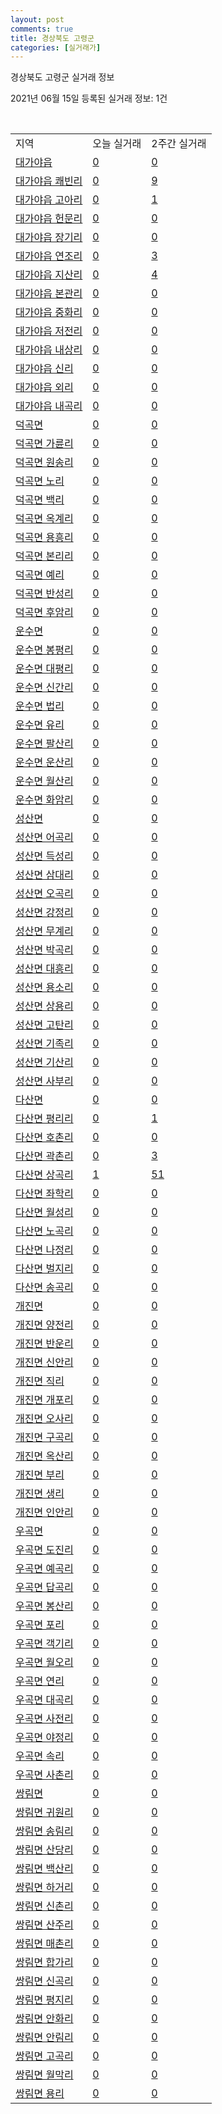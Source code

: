 ```yaml
---
layout: post
comments: true
title: 경상북도 고령군
categories: [실거래가]
---
```


경상북도 고령군 실거래 정보

2021년 06월 15일 등록된 실거래 정보: 1건

<script type="text/javascript">
  google.charts.load('current', {'packages':['corechart']});
  google.charts.setOnLoadCallback(drawChart);

  function drawChart() {
    var data = google.visualization.arrayToDataTable([['거래일', '매매', '전월세', '전매'], ['2021-03', 2, 2, 11], ['2021-04', 10, 8, 18], ['2021-05', 7, 3, 8], ['2021-06', 1, 1, 1]]);

    var options = {
      title: '최근 유형별 거래량 추이',
      legend: { position: 'bottom' }
    };

    var chart = new google.visualization.LineChart(document.getElementById('columnchart_material'));
    chart.draw(data, (options));
  }
</script>

<div id="columnchart_material" style="width: 450px; margin-left: -35px"></div>
<br>
<table class="sortable">
  <tr>
    <td>지역</td>
    <td>오늘 실거래</td>
    <td>2주간 실거래</td>
  </tr>

  
  <tr class="item">
    <td><a href="4783025300.html">대가야읍</a></td>
    <td><a href="4783025300.html">0</a></td>
    <td><a href="4783025300.html">0</a></td>
  </tr>
    

  <tr class="item">
    <td><a href="4783025321.html">대가야읍 쾌빈리</a></td>
    <td><a href="4783025321.html">0</a></td>
    <td><a href="4783025321.html">9</a></td>
  </tr>
    

  <tr class="item">
    <td><a href="4783025322.html">대가야읍 고아리</a></td>
    <td><a href="4783025322.html">0</a></td>
    <td><a href="4783025322.html">1</a></td>
  </tr>
    

  <tr class="item">
    <td><a href="4783025323.html">대가야읍 헌문리</a></td>
    <td><a href="4783025323.html">0</a></td>
    <td><a href="4783025323.html">0</a></td>
  </tr>
    

  <tr class="item">
    <td><a href="4783025324.html">대가야읍 장기리</a></td>
    <td><a href="4783025324.html">0</a></td>
    <td><a href="4783025324.html">0</a></td>
  </tr>
    

  <tr class="item">
    <td><a href="4783025325.html">대가야읍 연조리</a></td>
    <td><a href="4783025325.html">0</a></td>
    <td><a href="4783025325.html">3</a></td>
  </tr>
    

  <tr class="item">
    <td><a href="4783025326.html">대가야읍 지산리</a></td>
    <td><a href="4783025326.html">0</a></td>
    <td><a href="4783025326.html">4</a></td>
  </tr>
    

  <tr class="item">
    <td><a href="4783025327.html">대가야읍 본관리</a></td>
    <td><a href="4783025327.html">0</a></td>
    <td><a href="4783025327.html">0</a></td>
  </tr>
    

  <tr class="item">
    <td><a href="4783025328.html">대가야읍 중화리</a></td>
    <td><a href="4783025328.html">0</a></td>
    <td><a href="4783025328.html">0</a></td>
  </tr>
    

  <tr class="item">
    <td><a href="4783025329.html">대가야읍 저전리</a></td>
    <td><a href="4783025329.html">0</a></td>
    <td><a href="4783025329.html">0</a></td>
  </tr>
    

  <tr class="item">
    <td><a href="4783025330.html">대가야읍 내상리</a></td>
    <td><a href="4783025330.html">0</a></td>
    <td><a href="4783025330.html">0</a></td>
  </tr>
    

  <tr class="item">
    <td><a href="4783025331.html">대가야읍 신리</a></td>
    <td><a href="4783025331.html">0</a></td>
    <td><a href="4783025331.html">0</a></td>
  </tr>
    

  <tr class="item">
    <td><a href="4783025332.html">대가야읍 외리</a></td>
    <td><a href="4783025332.html">0</a></td>
    <td><a href="4783025332.html">0</a></td>
  </tr>
    

  <tr class="item">
    <td><a href="4783025333.html">대가야읍 내곡리</a></td>
    <td><a href="4783025333.html">0</a></td>
    <td><a href="4783025333.html">0</a></td>
  </tr>
    

  <tr class="item">
    <td><a href="4783031000.html">덕곡면</a></td>
    <td><a href="4783031000.html">0</a></td>
    <td><a href="4783031000.html">0</a></td>
  </tr>
    

  <tr class="item">
    <td><a href="4783031031.html">덕곡면 가륜리</a></td>
    <td><a href="4783031031.html">0</a></td>
    <td><a href="4783031031.html">0</a></td>
  </tr>
    

  <tr class="item">
    <td><a href="4783031032.html">덕곡면 원송리</a></td>
    <td><a href="4783031032.html">0</a></td>
    <td><a href="4783031032.html">0</a></td>
  </tr>
    

  <tr class="item">
    <td><a href="4783031033.html">덕곡면 노리</a></td>
    <td><a href="4783031033.html">0</a></td>
    <td><a href="4783031033.html">0</a></td>
  </tr>
    

  <tr class="item">
    <td><a href="4783031034.html">덕곡면 백리</a></td>
    <td><a href="4783031034.html">0</a></td>
    <td><a href="4783031034.html">0</a></td>
  </tr>
    

  <tr class="item">
    <td><a href="4783031035.html">덕곡면 옥계리</a></td>
    <td><a href="4783031035.html">0</a></td>
    <td><a href="4783031035.html">0</a></td>
  </tr>
    

  <tr class="item">
    <td><a href="4783031036.html">덕곡면 용흥리</a></td>
    <td><a href="4783031036.html">0</a></td>
    <td><a href="4783031036.html">0</a></td>
  </tr>
    

  <tr class="item">
    <td><a href="4783031037.html">덕곡면 본리리</a></td>
    <td><a href="4783031037.html">0</a></td>
    <td><a href="4783031037.html">0</a></td>
  </tr>
    

  <tr class="item">
    <td><a href="4783031038.html">덕곡면 예리</a></td>
    <td><a href="4783031038.html">0</a></td>
    <td><a href="4783031038.html">0</a></td>
  </tr>
    

  <tr class="item">
    <td><a href="4783031039.html">덕곡면 반성리</a></td>
    <td><a href="4783031039.html">0</a></td>
    <td><a href="4783031039.html">0</a></td>
  </tr>
    

  <tr class="item">
    <td><a href="4783031040.html">덕곡면 후암리</a></td>
    <td><a href="4783031040.html">0</a></td>
    <td><a href="4783031040.html">0</a></td>
  </tr>
    

  <tr class="item">
    <td><a href="4783032000.html">운수면</a></td>
    <td><a href="4783032000.html">0</a></td>
    <td><a href="4783032000.html">0</a></td>
  </tr>
    

  <tr class="item">
    <td><a href="4783032030.html">운수면 봉평리</a></td>
    <td><a href="4783032030.html">0</a></td>
    <td><a href="4783032030.html">0</a></td>
  </tr>
    

  <tr class="item">
    <td><a href="4783032031.html">운수면 대평리</a></td>
    <td><a href="4783032031.html">0</a></td>
    <td><a href="4783032031.html">0</a></td>
  </tr>
    

  <tr class="item">
    <td><a href="4783032032.html">운수면 신간리</a></td>
    <td><a href="4783032032.html">0</a></td>
    <td><a href="4783032032.html">0</a></td>
  </tr>
    

  <tr class="item">
    <td><a href="4783032033.html">운수면 법리</a></td>
    <td><a href="4783032033.html">0</a></td>
    <td><a href="4783032033.html">0</a></td>
  </tr>
    

  <tr class="item">
    <td><a href="4783032034.html">운수면 유리</a></td>
    <td><a href="4783032034.html">0</a></td>
    <td><a href="4783032034.html">0</a></td>
  </tr>
    

  <tr class="item">
    <td><a href="4783032035.html">운수면 팔산리</a></td>
    <td><a href="4783032035.html">0</a></td>
    <td><a href="4783032035.html">0</a></td>
  </tr>
    

  <tr class="item">
    <td><a href="4783032036.html">운수면 운산리</a></td>
    <td><a href="4783032036.html">0</a></td>
    <td><a href="4783032036.html">0</a></td>
  </tr>
    

  <tr class="item">
    <td><a href="4783032037.html">운수면 월산리</a></td>
    <td><a href="4783032037.html">0</a></td>
    <td><a href="4783032037.html">0</a></td>
  </tr>
    

  <tr class="item">
    <td><a href="4783032038.html">운수면 화암리</a></td>
    <td><a href="4783032038.html">0</a></td>
    <td><a href="4783032038.html">0</a></td>
  </tr>
    

  <tr class="item">
    <td><a href="4783033000.html">성산면</a></td>
    <td><a href="4783033000.html">0</a></td>
    <td><a href="4783033000.html">0</a></td>
  </tr>
    

  <tr class="item">
    <td><a href="4783033035.html">성산면 어곡리</a></td>
    <td><a href="4783033035.html">0</a></td>
    <td><a href="4783033035.html">0</a></td>
  </tr>
    

  <tr class="item">
    <td><a href="4783033036.html">성산면 득성리</a></td>
    <td><a href="4783033036.html">0</a></td>
    <td><a href="4783033036.html">0</a></td>
  </tr>
    

  <tr class="item">
    <td><a href="4783033037.html">성산면 삼대리</a></td>
    <td><a href="4783033037.html">0</a></td>
    <td><a href="4783033037.html">0</a></td>
  </tr>
    

  <tr class="item">
    <td><a href="4783033038.html">성산면 오곡리</a></td>
    <td><a href="4783033038.html">0</a></td>
    <td><a href="4783033038.html">0</a></td>
  </tr>
    

  <tr class="item">
    <td><a href="4783033039.html">성산면 강정리</a></td>
    <td><a href="4783033039.html">0</a></td>
    <td><a href="4783033039.html">0</a></td>
  </tr>
    

  <tr class="item">
    <td><a href="4783033040.html">성산면 무계리</a></td>
    <td><a href="4783033040.html">0</a></td>
    <td><a href="4783033040.html">0</a></td>
  </tr>
    

  <tr class="item">
    <td><a href="4783033041.html">성산면 박곡리</a></td>
    <td><a href="4783033041.html">0</a></td>
    <td><a href="4783033041.html">0</a></td>
  </tr>
    

  <tr class="item">
    <td><a href="4783033042.html">성산면 대흥리</a></td>
    <td><a href="4783033042.html">0</a></td>
    <td><a href="4783033042.html">0</a></td>
  </tr>
    

  <tr class="item">
    <td><a href="4783033043.html">성산면 용소리</a></td>
    <td><a href="4783033043.html">0</a></td>
    <td><a href="4783033043.html">0</a></td>
  </tr>
    

  <tr class="item">
    <td><a href="4783033044.html">성산면 상용리</a></td>
    <td><a href="4783033044.html">0</a></td>
    <td><a href="4783033044.html">0</a></td>
  </tr>
    

  <tr class="item">
    <td><a href="4783033045.html">성산면 고탄리</a></td>
    <td><a href="4783033045.html">0</a></td>
    <td><a href="4783033045.html">0</a></td>
  </tr>
    

  <tr class="item">
    <td><a href="4783033046.html">성산면 기족리</a></td>
    <td><a href="4783033046.html">0</a></td>
    <td><a href="4783033046.html">0</a></td>
  </tr>
    

  <tr class="item">
    <td><a href="4783033047.html">성산면 기산리</a></td>
    <td><a href="4783033047.html">0</a></td>
    <td><a href="4783033047.html">0</a></td>
  </tr>
    

  <tr class="item">
    <td><a href="4783033048.html">성산면 사부리</a></td>
    <td><a href="4783033048.html">0</a></td>
    <td><a href="4783033048.html">0</a></td>
  </tr>
    

  <tr class="item">
    <td><a href="4783034000.html">다산면</a></td>
    <td><a href="4783034000.html">0</a></td>
    <td><a href="4783034000.html">0</a></td>
  </tr>
    

  <tr class="item">
    <td><a href="4783034031.html">다산면 평리리</a></td>
    <td><a href="4783034031.html">0</a></td>
    <td><a href="4783034031.html">1</a></td>
  </tr>
    

  <tr class="item">
    <td><a href="4783034032.html">다산면 호촌리</a></td>
    <td><a href="4783034032.html">0</a></td>
    <td><a href="4783034032.html">0</a></td>
  </tr>
    

  <tr class="item">
    <td><a href="4783034033.html">다산면 곽촌리</a></td>
    <td><a href="4783034033.html">0</a></td>
    <td><a href="4783034033.html">3</a></td>
  </tr>
    

  <tr class="item">
    <td><a href="4783034034.html">다산면 상곡리</a></td>
    <td><a href="4783034034.html">1</a></td>
    <td><a href="4783034034.html">51</a></td>
  </tr>
    

  <tr class="item">
    <td><a href="4783034035.html">다산면 좌학리</a></td>
    <td><a href="4783034035.html">0</a></td>
    <td><a href="4783034035.html">0</a></td>
  </tr>
    

  <tr class="item">
    <td><a href="4783034036.html">다산면 월성리</a></td>
    <td><a href="4783034036.html">0</a></td>
    <td><a href="4783034036.html">0</a></td>
  </tr>
    

  <tr class="item">
    <td><a href="4783034037.html">다산면 노곡리</a></td>
    <td><a href="4783034037.html">0</a></td>
    <td><a href="4783034037.html">0</a></td>
  </tr>
    

  <tr class="item">
    <td><a href="4783034038.html">다산면 나정리</a></td>
    <td><a href="4783034038.html">0</a></td>
    <td><a href="4783034038.html">0</a></td>
  </tr>
    

  <tr class="item">
    <td><a href="4783034039.html">다산면 벌지리</a></td>
    <td><a href="4783034039.html">0</a></td>
    <td><a href="4783034039.html">0</a></td>
  </tr>
    

  <tr class="item">
    <td><a href="4783034040.html">다산면 송곡리</a></td>
    <td><a href="4783034040.html">0</a></td>
    <td><a href="4783034040.html">0</a></td>
  </tr>
    

  <tr class="item">
    <td><a href="4783035000.html">개진면</a></td>
    <td><a href="4783035000.html">0</a></td>
    <td><a href="4783035000.html">0</a></td>
  </tr>
    

  <tr class="item">
    <td><a href="4783035032.html">개진면 양전리</a></td>
    <td><a href="4783035032.html">0</a></td>
    <td><a href="4783035032.html">0</a></td>
  </tr>
    

  <tr class="item">
    <td><a href="4783035033.html">개진면 반운리</a></td>
    <td><a href="4783035033.html">0</a></td>
    <td><a href="4783035033.html">0</a></td>
  </tr>
    

  <tr class="item">
    <td><a href="4783035034.html">개진면 신안리</a></td>
    <td><a href="4783035034.html">0</a></td>
    <td><a href="4783035034.html">0</a></td>
  </tr>
    

  <tr class="item">
    <td><a href="4783035035.html">개진면 직리</a></td>
    <td><a href="4783035035.html">0</a></td>
    <td><a href="4783035035.html">0</a></td>
  </tr>
    

  <tr class="item">
    <td><a href="4783035036.html">개진면 개포리</a></td>
    <td><a href="4783035036.html">0</a></td>
    <td><a href="4783035036.html">0</a></td>
  </tr>
    

  <tr class="item">
    <td><a href="4783035037.html">개진면 오사리</a></td>
    <td><a href="4783035037.html">0</a></td>
    <td><a href="4783035037.html">0</a></td>
  </tr>
    

  <tr class="item">
    <td><a href="4783035038.html">개진면 구곡리</a></td>
    <td><a href="4783035038.html">0</a></td>
    <td><a href="4783035038.html">0</a></td>
  </tr>
    

  <tr class="item">
    <td><a href="4783035039.html">개진면 옥산리</a></td>
    <td><a href="4783035039.html">0</a></td>
    <td><a href="4783035039.html">0</a></td>
  </tr>
    

  <tr class="item">
    <td><a href="4783035040.html">개진면 부리</a></td>
    <td><a href="4783035040.html">0</a></td>
    <td><a href="4783035040.html">0</a></td>
  </tr>
    

  <tr class="item">
    <td><a href="4783035041.html">개진면 생리</a></td>
    <td><a href="4783035041.html">0</a></td>
    <td><a href="4783035041.html">0</a></td>
  </tr>
    

  <tr class="item">
    <td><a href="4783035042.html">개진면 인안리</a></td>
    <td><a href="4783035042.html">0</a></td>
    <td><a href="4783035042.html">0</a></td>
  </tr>
    

  <tr class="item">
    <td><a href="4783036000.html">우곡면</a></td>
    <td><a href="4783036000.html">0</a></td>
    <td><a href="4783036000.html">0</a></td>
  </tr>
    

  <tr class="item">
    <td><a href="4783036034.html">우곡면 도진리</a></td>
    <td><a href="4783036034.html">0</a></td>
    <td><a href="4783036034.html">0</a></td>
  </tr>
    

  <tr class="item">
    <td><a href="4783036035.html">우곡면 예곡리</a></td>
    <td><a href="4783036035.html">0</a></td>
    <td><a href="4783036035.html">0</a></td>
  </tr>
    

  <tr class="item">
    <td><a href="4783036036.html">우곡면 답곡리</a></td>
    <td><a href="4783036036.html">0</a></td>
    <td><a href="4783036036.html">0</a></td>
  </tr>
    

  <tr class="item">
    <td><a href="4783036037.html">우곡면 봉산리</a></td>
    <td><a href="4783036037.html">0</a></td>
    <td><a href="4783036037.html">0</a></td>
  </tr>
    

  <tr class="item">
    <td><a href="4783036038.html">우곡면 포리</a></td>
    <td><a href="4783036038.html">0</a></td>
    <td><a href="4783036038.html">0</a></td>
  </tr>
    

  <tr class="item">
    <td><a href="4783036039.html">우곡면 객기리</a></td>
    <td><a href="4783036039.html">0</a></td>
    <td><a href="4783036039.html">0</a></td>
  </tr>
    

  <tr class="item">
    <td><a href="4783036040.html">우곡면 월오리</a></td>
    <td><a href="4783036040.html">0</a></td>
    <td><a href="4783036040.html">0</a></td>
  </tr>
    

  <tr class="item">
    <td><a href="4783036041.html">우곡면 연리</a></td>
    <td><a href="4783036041.html">0</a></td>
    <td><a href="4783036041.html">0</a></td>
  </tr>
    

  <tr class="item">
    <td><a href="4783036042.html">우곡면 대곡리</a></td>
    <td><a href="4783036042.html">0</a></td>
    <td><a href="4783036042.html">0</a></td>
  </tr>
    

  <tr class="item">
    <td><a href="4783036043.html">우곡면 사전리</a></td>
    <td><a href="4783036043.html">0</a></td>
    <td><a href="4783036043.html">0</a></td>
  </tr>
    

  <tr class="item">
    <td><a href="4783036044.html">우곡면 야정리</a></td>
    <td><a href="4783036044.html">0</a></td>
    <td><a href="4783036044.html">0</a></td>
  </tr>
    

  <tr class="item">
    <td><a href="4783036045.html">우곡면 속리</a></td>
    <td><a href="4783036045.html">0</a></td>
    <td><a href="4783036045.html">0</a></td>
  </tr>
    

  <tr class="item">
    <td><a href="4783036046.html">우곡면 사촌리</a></td>
    <td><a href="4783036046.html">0</a></td>
    <td><a href="4783036046.html">0</a></td>
  </tr>
    

  <tr class="item">
    <td><a href="4783037000.html">쌍림면</a></td>
    <td><a href="4783037000.html">0</a></td>
    <td><a href="4783037000.html">0</a></td>
  </tr>
    

  <tr class="item">
    <td><a href="4783037037.html">쌍림면 귀원리</a></td>
    <td><a href="4783037037.html">0</a></td>
    <td><a href="4783037037.html">0</a></td>
  </tr>
    

  <tr class="item">
    <td><a href="4783037038.html">쌍림면 송림리</a></td>
    <td><a href="4783037038.html">0</a></td>
    <td><a href="4783037038.html">0</a></td>
  </tr>
    

  <tr class="item">
    <td><a href="4783037039.html">쌍림면 산당리</a></td>
    <td><a href="4783037039.html">0</a></td>
    <td><a href="4783037039.html">0</a></td>
  </tr>
    

  <tr class="item">
    <td><a href="4783037040.html">쌍림면 백산리</a></td>
    <td><a href="4783037040.html">0</a></td>
    <td><a href="4783037040.html">0</a></td>
  </tr>
    

  <tr class="item">
    <td><a href="4783037041.html">쌍림면 하거리</a></td>
    <td><a href="4783037041.html">0</a></td>
    <td><a href="4783037041.html">0</a></td>
  </tr>
    

  <tr class="item">
    <td><a href="4783037042.html">쌍림면 신촌리</a></td>
    <td><a href="4783037042.html">0</a></td>
    <td><a href="4783037042.html">0</a></td>
  </tr>
    

  <tr class="item">
    <td><a href="4783037043.html">쌍림면 산주리</a></td>
    <td><a href="4783037043.html">0</a></td>
    <td><a href="4783037043.html">0</a></td>
  </tr>
    

  <tr class="item">
    <td><a href="4783037044.html">쌍림면 매촌리</a></td>
    <td><a href="4783037044.html">0</a></td>
    <td><a href="4783037044.html">0</a></td>
  </tr>
    

  <tr class="item">
    <td><a href="4783037045.html">쌍림면 합가리</a></td>
    <td><a href="4783037045.html">0</a></td>
    <td><a href="4783037045.html">0</a></td>
  </tr>
    

  <tr class="item">
    <td><a href="4783037046.html">쌍림면 신곡리</a></td>
    <td><a href="4783037046.html">0</a></td>
    <td><a href="4783037046.html">0</a></td>
  </tr>
    

  <tr class="item">
    <td><a href="4783037047.html">쌍림면 평지리</a></td>
    <td><a href="4783037047.html">0</a></td>
    <td><a href="4783037047.html">0</a></td>
  </tr>
    

  <tr class="item">
    <td><a href="4783037048.html">쌍림면 안화리</a></td>
    <td><a href="4783037048.html">0</a></td>
    <td><a href="4783037048.html">0</a></td>
  </tr>
    

  <tr class="item">
    <td><a href="4783037049.html">쌍림면 안림리</a></td>
    <td><a href="4783037049.html">0</a></td>
    <td><a href="4783037049.html">0</a></td>
  </tr>
    

  <tr class="item">
    <td><a href="4783037050.html">쌍림면 고곡리</a></td>
    <td><a href="4783037050.html">0</a></td>
    <td><a href="4783037050.html">0</a></td>
  </tr>
    

  <tr class="item">
    <td><a href="4783037051.html">쌍림면 월막리</a></td>
    <td><a href="4783037051.html">0</a></td>
    <td><a href="4783037051.html">0</a></td>
  </tr>
    

  <tr class="item">
    <td><a href="4783037052.html">쌍림면 용리</a></td>
    <td><a href="4783037052.html">0</a></td>
    <td><a href="4783037052.html">0</a></td>
  </tr>
    


</table>


    